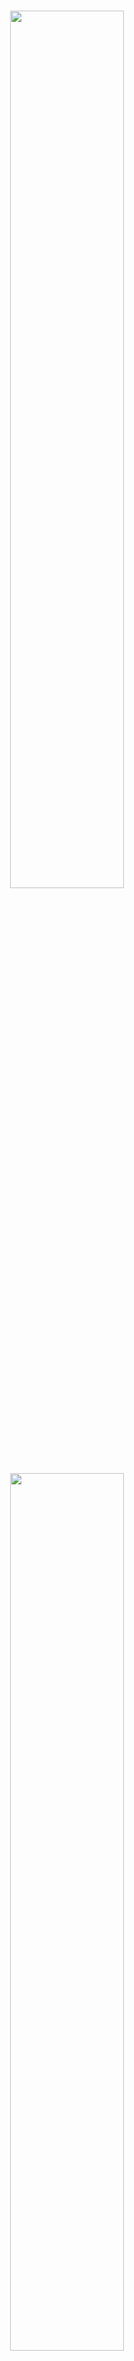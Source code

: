 
<h1 align="center" margin=0px>
  <img src="https://github.com/oxfordcontrol/Clarabel.rs/blob/main//assets/logo-banner-light.png#gh-light-mode-only" width=60%>
  <img src="https://github.com/oxfordcontrol/Clarabel.rs/blob/main//assets/logo-banner-dark.png#gh-dark-mode-only"   width=60%>
  <br>
Interior Point Conic Optimization for Rust
</h1>
<p align="center">
   <a href="https://github.com/oxfordcontrol/Clarabel.rs/actions"><img src="https://github.com/oxfordcontrol/Clarabel.rs/workflows/ci/badge.svg?branch=main"></a>
  <a href="https://codecov.io/gh/oxfordcontrol/Clarabel.rs"><img src="https://codecov.io/gh/oxfordcontrol/Clarabel.rs/branch/master/graph/badge.svg"></a>
  <a href="https://oxfordcontrol.github.io/Clarabel.rs/stable"><img src="https://img.shields.io/badge/Documentation-stable-purple.svg"></a>
  <a href="https://opensource.org/licenses/Apache-2.0"><img src="https://img.shields.io/badge/License-Apache%202.0-blue.svg"></a>
  <a href="https://github.com/oxfordcontrol/Clarabel.rs/releases"><img src="https://img.shields.io/badge/Release-v0.1.1-blue.svg"></a>
</p>

<p align="center">
  <a href="#features">Features</a> •
  <a href="#installation">Installation</a> •
  <a href="#license-">License</a> •
  <a href="https://oxfordcontrol.github.io/Clarabel.rs/stable">Documentation</a>
</p>

__Clarabel.rs__ is a Rust implementation of an interior point numerical solver for convex optimization problems using a novel homogeneous embedding.  Clarabel.rs solves the following problem:

<p align="center">
  <img src="https://github.com/oxfordcontrol/Clarabel.rs/blob/main/assets/problem_format-light.png#gh-light-mode-only" width=30%>
  <img src="https://github.com/oxfordcontrol/Clarabel.rs/blob/main/assets/problem_format-dark.png#gh-dark-mode-only"   width=30%>
</p>

with decision variables 
$x \in \mathbb{R}^n$,
$s \in \mathbb{R}^m$
and data matrices 
$P=P^\top \succeq 0$,
$q \in \mathbb{R}^n$, 
$A \in \mathbb{R}^{m \times n}$, and
$b \in \mathbb{R}^m$.
The convex set $\mathcal{K}$ is a composition of convex cones.


__For more information see the Clarabel Documentation ([stable](https://oxfordcontrol.github.io/Clarabel.rs/stable) |  [dev](https://oxfordcontrol.github.io/Clarabel.rs/dev)).__

## Features

* __Versatile__: Clarabel.rs solves linear programs (LPs), quadratic programs (QPs) and second-order cone programs (SOCPs).  Future versions will provide support for problems involving positive semidefinite, exponential and power cones.
* __Quadratic objectives__: Unlike interior point solvers based on the standard homogeneous self-dual embedding (HSDE), Clarabel.rs handles quadratic objectives without requiring any epigraphical reformulation of the objective.   It can therefore be significantly faster than other HSDE-based solvers for problems with quadratic objective functions.
* __Infeasibility detection__: Infeasible problems are detected using a homogeneous embedding technique.
* __Open Source__: Our code is available on [GitHub](https://github.com/oxfordcontrol/Clarabel.rs) and distributed under the Apache 2.0 License

## License 🔍
This project is licensed under the Apache License - see the [LICENSE.md](LICENSE.md) file for details.
s